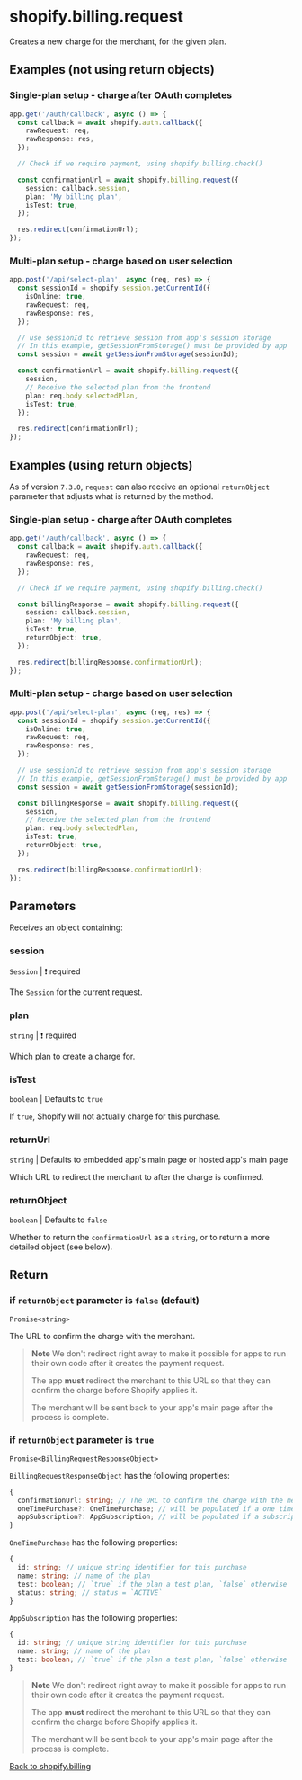 # shopify.billing.request

Creates a new charge for the merchant, for the given plan.

## Examples (not using return objects)

### Single-plan setup - charge after OAuth completes

```ts
app.get('/auth/callback', async () => {
  const callback = await shopify.auth.callback({
    rawRequest: req,
    rawResponse: res,
  });

  // Check if we require payment, using shopify.billing.check()

  const confirmationUrl = await shopify.billing.request({
    session: callback.session,
    plan: 'My billing plan',
    isTest: true,
  });

  res.redirect(confirmationUrl);
});
```

### Multi-plan setup - charge based on user selection

```ts
app.post('/api/select-plan', async (req, res) => {
  const sessionId = shopify.session.getCurrentId({
    isOnline: true,
    rawRequest: req,
    rawResponse: res,
  });

  // use sessionId to retrieve session from app's session storage
  // In this example, getSessionFromStorage() must be provided by app
  const session = await getSessionFromStorage(sessionId);

  const confirmationUrl = await shopify.billing.request({
    session,
    // Receive the selected plan from the frontend
    plan: req.body.selectedPlan,
    isTest: true,
  });

  res.redirect(confirmationUrl);
});
```

## Examples (using return objects)

As of version `7.3.0`, `request` can also receive an optional `returnObject` parameter that adjusts what is returned by the method.

### Single-plan setup - charge after OAuth completes

```ts
app.get('/auth/callback', async () => {
  const callback = await shopify.auth.callback({
    rawRequest: req,
    rawResponse: res,
  });

  // Check if we require payment, using shopify.billing.check()

  const billingResponse = await shopify.billing.request({
    session: callback.session,
    plan: 'My billing plan',
    isTest: true,
    returnObject: true,
  });

  res.redirect(billingResponse.confirmationUrl);
});
```

### Multi-plan setup - charge based on user selection

```ts
app.post('/api/select-plan', async (req, res) => {
  const sessionId = shopify.session.getCurrentId({
    isOnline: true,
    rawRequest: req,
    rawResponse: res,
  });

  // use sessionId to retrieve session from app's session storage
  // In this example, getSessionFromStorage() must be provided by app
  const session = await getSessionFromStorage(sessionId);

  const billingResponse = await shopify.billing.request({
    session,
    // Receive the selected plan from the frontend
    plan: req.body.selectedPlan,
    isTest: true,
    returnObject: true,
  });

  res.redirect(billingResponse.confirmationUrl);
});
```

## Parameters

Receives an object containing:

### session

`Session` | :exclamation: required

The `Session` for the current request.

### plan

`string` | :exclamation: required

Which plan to create a charge for.

### isTest

`boolean` | Defaults to `true`

If `true`, Shopify will not actually charge for this purchase.

### returnUrl

`string` | Defaults to embedded app's main page or hosted app's main page

Which URL to redirect the merchant to after the charge is confirmed.

### returnObject

`boolean` | Defaults to `false`

Whether to return the `confirmationUrl` as a `string`, or to return a more detailed object (see below).

## Return

### if `returnObject` parameter is `false` (default)

`Promise<string>`

The URL to confirm the charge with the merchant.

> **Note** We don't redirect right away to make it possible for apps to run their own code after it creates the payment request.
>
> The app **must** redirect the merchant to this URL so that they can confirm the charge before Shopify applies it.
>
> The merchant will be sent back to your app's main page after the process is complete.

### if `returnObject` parameter is `true`

`Promise<BillingRequestResponseObject>`

`BillingRequestResponseObject` has the following properties:

```ts
{
  confirmationUrl: string; // The URL to confirm the charge with the merchant, see note below
  oneTimePurchase?: OneTimePurchase; // will be populated if a one time purchase is requested
  appSubscription?: AppSubscription; // will be populated if a subscription is requested
}
```

`OneTimePurchase` has the following properties:

```ts
{
  id: string; // unique string identifier for this purchase
  name: string; // name of the plan
  test: boolean; // `true` if the plan a test plan, `false` otherwise
  status: string; // status = `ACTIVE`
}
```

`AppSubscription` has the following properties:

```ts
{
  id: string; // unique string identifier for this purchase
  name: string; // name of the plan
  test: boolean; // `true` if the plan a test plan, `false` otherwise
}
```

> **Note** We don't redirect right away to make it possible for apps to run their own code after it creates the payment request.
>
> The app **must** redirect the merchant to this URL so that they can confirm the charge before Shopify applies it.
>
> The merchant will be sent back to your app's main page after the process is complete.

[Back to shopify.billing](./README.md)
